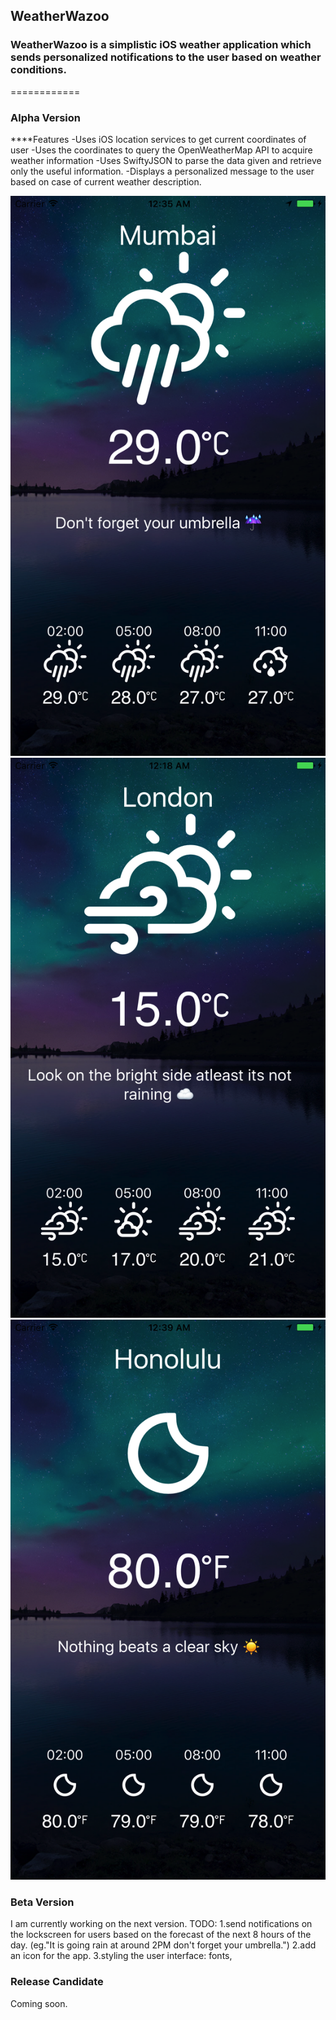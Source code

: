 ## WeatherWazoo
### WeatherWazoo is a simplistic iOS weather application which sends personalized notifications to the user based on weather conditions.
============
### Alpha Version

****Features
-Uses iOS location services to get current coordinates of user
-Uses the coordinates to query the OpenWeatherMap API to acquire weather information
-Uses SwiftyJSON to parse the data given and retrieve only the useful information.
-Displays a personalized message to the user based on case of current weather description.

![](https://github.com/RaiMoreira/WeatherWazoo-master/blob/master/Screenshots/Simulator%20Screen%20Shot%20Jul%203%2C%202017%2C%2012.35.44%20AM.png)
![Alt text](https://github.com/RaiMoreira/WeatherWazoo-master/blob/master/Screenshots/Simulator%20Screen%20Shot%20Jul%203%2C%202017%2C%2012.18.19%20AM.png)
![](https://github.com/RaiMoreira/WeatherWazoo-master/blob/master/Screenshots/Simulator%20Screen%20Shot%20Jul%203%2C%202017%2C%2012.39.19%20AM.png)

### Beta Version
I am currently working on the next version.
TODO:
1.send notifications on the lockscreen for users based on the forecast of the  next 8 hours of the day. (eg."It is going rain at around 2PM don't forget your umbrella.")
2.add an icon for the app.
3.styling the user interface: fonts, 


### Release Candidate
Coming soon.
